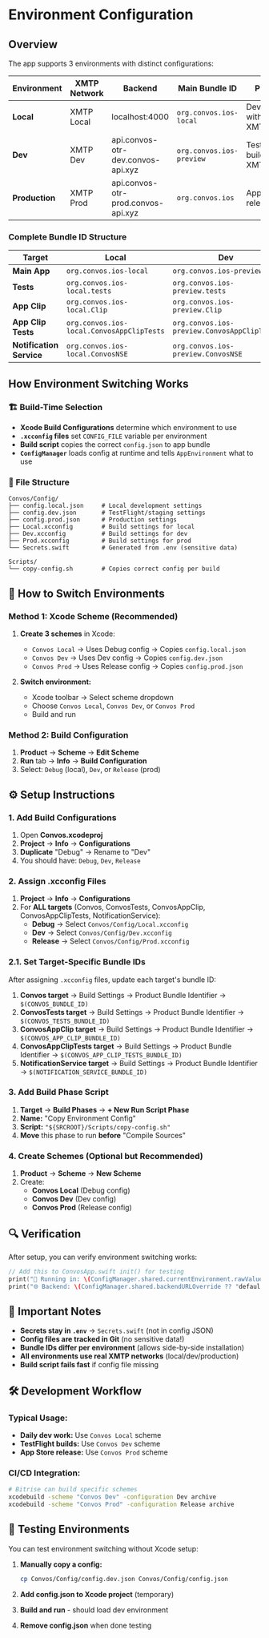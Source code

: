 # Environment Configuration

## Overview

The app supports 3 environments with distinct configurations:

| Environment | XMTP Network | Backend | Main Bundle ID | Purpose |
|-------------|--------------|---------|----------------|---------|
| **Local** | XMTP Local | localhost:4000 | `org.convos.ios-local` | Development with local XMTP |
| **Dev** | XMTP Dev | api.convos-otr-dev.convos-api.xyz | `org.convos.ios-preview` | TestFlight builds, real XMTP dev |
| **Production** | XMTP Prod | api.convos-otr-prod.convos-api.xyz | `org.convos.ios` | App Store release |

### Complete Bundle ID Structure

| Target | Local | Dev | Production |
|--------|-------|-----|------------|
| **Main App** | `org.convos.ios-local` | `org.convos.ios-preview` | `org.convos.ios` |
| **Tests** | `org.convos.ios-local.tests` | `org.convos.ios-preview.tests` | `org.convos.ios.tests` |
| **App Clip** | `org.convos.ios-local.Clip` | `org.convos.ios-preview.Clip` | `org.convos.ios.Clip` |
| **App Clip Tests** | `org.convos.ios-local.ConvosAppClipTests` | `org.convos.ios-preview.ConvosAppClipTests` | `org.convos.ios.ConvosAppClipTests` |
| **Notification Service** | `org.convos.ios-local.ConvosNSE` | `org.convos.ios-preview.ConvosNSE` | `org.convos.ios.ConvosNSE` |

## How Environment Switching Works

### 🏗️ Build-Time Selection
- **Xcode Build Configurations** determine which environment to use
- **`.xcconfig` files** set `CONFIG_FILE` variable per environment
- **Build script** copies the correct `config.json` to app bundle
- **`ConfigManager`** loads config at runtime and tells `AppEnvironment` what to use

### 📁 File Structure
```
Convos/Config/
├── config.local.json     # Local development settings
├── config.dev.json       # TestFlight/staging settings
├── config.prod.json      # Production settings
├── Local.xcconfig        # Build settings for local
├── Dev.xcconfig          # Build settings for dev
├── Prod.xcconfig         # Build settings for prod
└── Secrets.swift         # Generated from .env (sensitive data)

Scripts/
└── copy-config.sh        # Copies correct config per build
```

## 🔄 How to Switch Environments

### Method 1: Xcode Scheme (Recommended)
1. **Create 3 schemes** in Xcode:
   - `Convos Local` → Uses Debug config → Copies `config.local.json`
   - `Convos Dev` → Uses Dev config → Copies `config.dev.json`
   - `Convos Prod` → Uses Release config → Copies `config.prod.json`

2. **Switch environment:**
   - Xcode toolbar → Select scheme dropdown
   - Choose `Convos Local`, `Convos Dev`, or `Convos Prod`
   - Build and run

### Method 2: Build Configuration
1. **Product** → **Scheme** → **Edit Scheme**
2. **Run** tab → **Info** → **Build Configuration**
3. Select: `Debug` (local), `Dev`, or `Release` (prod)

## ⚙️ Setup Instructions

### 1. Add Build Configurations
1. Open **Convos.xcodeproj**
2. **Project** → **Info** → **Configurations**
3. **Duplicate** "Debug" → Rename to "Dev"
4. You should have: `Debug`, `Dev`, `Release`

### 2. Assign .xcconfig Files
1. **Project** → **Info** → **Configurations**
2. For **ALL targets** (Convos, ConvosTests, ConvosAppClip, ConvosAppClipTests, NotificationService):
   - **Debug** → Select `Convos/Config/Local.xcconfig`
   - **Dev** → Select `Convos/Config/Dev.xcconfig`
   - **Release** → Select `Convos/Config/Prod.xcconfig`

### 2.1. Set Target-Specific Bundle IDs
After assigning `.xcconfig` files, update each target's bundle ID:

1. **Convos target** → Build Settings → Product Bundle Identifier → `$(CONVOS_BUNDLE_ID)`
2. **ConvosTests target** → Build Settings → Product Bundle Identifier → `$(CONVOS_TESTS_BUNDLE_ID)`
3. **ConvosAppClip target** → Build Settings → Product Bundle Identifier → `$(CONVOS_APP_CLIP_BUNDLE_ID)`
4. **ConvosAppClipTests target** → Build Settings → Product Bundle Identifier → `$(CONVOS_APP_CLIP_TESTS_BUNDLE_ID)`
5. **NotificationService target** → Build Settings → Product Bundle Identifier → `$(NOTIFICATION_SERVICE_BUNDLE_ID)`

### 3. Add Build Phase Script
1. **Target** → **Build Phases** → **+ New Run Script Phase**
2. **Name:** "Copy Environment Config"
3. **Script:** `"${SRCROOT}/Scripts/copy-config.sh"`
4. **Move** this phase to run **before** "Compile Sources"

### 4. Create Schemes (Optional but Recommended)
1. **Product** → **Scheme** → **New Scheme**
2. Create:
   - **Convos Local** (Debug config)
   - **Convos Dev** (Dev config)
   - **Convos Prod** (Release config)

## 🔍 Verification

After setup, you can verify environment switching works:

```swift
// Add this to ConvosApp.swift init() for testing
print("🏃 Running in: \(ConfigManager.shared.currentEnvironment.rawValue)")
print("🌐 Backend: \(ConfigManager.shared.backendURLOverride ?? "default")")
```

## 🚨 Important Notes

- **Secrets stay in `.env`** → `Secrets.swift` (not in config JSON)
- **Config files are tracked in Git** (no sensitive data!)
- **Bundle IDs differ per environment** (allows side-by-side installation)
- **All environments use real XMTP networks** (local/dev/production)
- **Build script fails fast** if config file missing

## 🛠️ Development Workflow

### Typical Usage:
- **Daily dev work:** Use `Convos Local` scheme
- **TestFlight builds:** Use `Convos Dev` scheme
- **App Store release:** Use `Convos Prod` scheme

### CI/CD Integration:
```bash
# Bitrise can build specific schemes
xcodebuild -scheme "Convos Dev" -configuration Dev archive
xcodebuild -scheme "Convos Prod" -configuration Release archive
```

## 🧪 Testing Environments

You can test environment switching without Xcode setup:

1. **Manually copy a config:**
   ```bash
   cp Convos/Config/config.dev.json Convos/Config/config.json
   ```

2. **Add config.json to Xcode project** (temporary)

3. **Build and run** - should load dev environment

4. **Remove config.json** when done testing
